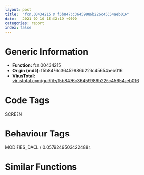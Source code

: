 ```yaml
---
layout: post
title:  "fcn.00434215 @ f5b8476c36459986b226c45654aeb016"
date:   2021-09-10 15:52:19 +0300
categories: report
index: false
---
```


# Generic Information
- **Function:** fcn.00434215
- **Origin (md5):** f5b8476c36459986b226c45654aeb016
- **VirusTotal:** [virustotal.com/gui/file/f5b8476c36459986b226c45654aeb016][virustotal_ref]

# Code Tags
<span class="tag" id="SCREEN">SCREEN</span>


# Behaviour Tags
<span class="bhv-tag" id="MODIFIES_DACL">MODIFIES_DACL / 0.05792495034224884</span>

# Similar Functions
<script type="text/javascript" src="https://www.gstatic.com/charts/loader.js"></script>
<script type="text/javascript">

    google.charts.load('current', {'packages':['corechart']});
    google.charts.setOnLoadCallback(drawChart);

    function drawChart() {
    var data = new google.visualization.DataTable();
        data.addColumn('number', 'X');
        data.addColumn('number', 'Y');
        data.addColumn({type: 'string', role: 'tooltip', 'p': {'html': true}});
        data.addColumn({'type': 'string', 'role': 'style'});
        
        data.addRows([
    [0, 0, '<b><a href="/report/fcn.00434215@f5b8476c36459986b226c45654aeb016">fcn.00434215</a><br>@f5b8476c36459986b226c45654aeb016</b><br>push 0x44<br>mov eax, 0x459094<br>call fcn.00454e47<br>mov eax, dword[esi+0x38]<br>test eax, eax<br>je 0x434531<br>mov eax, dword[esi+0x4c]<br>and dword[ebp-0x44], 0<br>mov dword[ebp-0x48], eax<br>xor eax, eax<br>lea edi, [ebp-0x33]<br>stosw word<br>stosb byte<br>mov byte[ebp-0x34], 0<br>mov dword[ebp-0x14], 0x61<br>mov dword[ebp-0x24], 0x43<br>mov dword[ebp-0x10], 0x16<br>mov dword[ebp-0x1c], 0x33<br>mov dword[ebp-0x2c], 0x2e<br>mov eax, dword[ebp-0x14]<br>mov eax, dword[ebp-0x14]<br>mov eax, dword[ebp-0x10]<br>mov ecx, dword[ebp-0x24]<br>cmp ecx, eax<br>jge 0x4342c2<br>mov eax, dword[ebp-0x10]<br>mov ecx, dword[ebp-0x14]<br>sub ecx, eax<br>mov eax, dword[ebp-0x10]<br>sub ecx, eax<br>mov eax, dword[ebp-0x2c]<br>sub ecx, eax<br>mov dword[ebp-0x2c], ecx<br>mov eax, dword[ebp-0x1c]<br>push 0x75<br>pop ecx<br>sub ecx, eax<br>mov eax, dword[ebp-0x24]<br>sub ecx, eax<br>mov eax, dword[ebp-0x24]<br>sub ecx, eax<br>add ecx, dword[ebp-0x2c]<br>push 0xffffffffffffffcd<br>add ecx, dword[ebp-0x1c]<br>add ecx, dword[ebp-0x14]<br>mov dword[ebp-0x14], ecx<br>mov eax, dword[ebp-0x1c]<br>pop ecx<br>sub ecx, eax<br>add ecx, dword[ebp-0x1c]<br>add ecx, dword[ebp-0x10]<br>add ecx, dword[ebp-0x10]<br>add ecx, dword[ebp-0x10]<br>add ecx, dword[ebp-0x24]<br>mov dword[ebp-0x2c], ecx<br>fld qword[0x478b38]<br>mov byte[ebp-0x32], 0xff<br>xor ebx, ebx<br>inc ebx<br>mov byte[ebp-0x31], bl<br>fst qword[ebp-0x28]<br>fld qword[0x478b30]<br>fst qword[ebp-0x40]<br>fxch st(1)<br>fstp qword[ebp-0x20]<br>fstp qword[ebp-0x30]<br>fld qword[ebp-0x40]<br>fadd qword[ebp-0x40]<br>fsub qword[0x478b40]<br>fld qword[ebp-0x30]<br>fmul qword[ebp-0x40]<br>fsubp st(1)<br>fsub qword[0x478a80]<br>fld qword[ebp-0x30]<br>fmul qword[ebp-0x30]<br>faddp st(1)<br>fsub qword[0x478ae0]<br>fld qword[ebp-0x28]<br>fmul qword[0x478ad8]<br>faddp st(1)<br>fld qword[ebp-0x20]<br>fdiv qword[0x478ad0]<br>faddp st(1)<br>fstp qword[ebp-0x28]<br>fld qword[ebp-0x40]<br>fld qword[ebp-0x40]<br>fmul qword[ebp-0x40]<br>fsubp st(1)<br>fadd qword[ebp-0x28]<br>mov edi, dword[esi+4]<br>push edi<br>mov dword[ebp-0x4c], edi<br>fstp qword[ebp-0x40]<br>call dword[sym.imp.USER32.dll_GetDC]<br>mov dword[ebp-0x50], eax<br>push eax<br>mov dword[ebp-4], ebx<br>call dword[sym.imp.GDI32.dll_CreateCompatibleDC]<br>fld qword[0x478b88]<br>mov dword[ebp-0x38], eax<br>fstp qword[ebp-0x30]<br>fld qword[0x478b80]<br>fstp qword[ebp-0x40]<br>fld qword[ebp-0x40]<br>fld qword[0x478b90]<br>fmul st(1), st(0)<br>fld qword[ebp-0x30]<br>faddp st(2)<br>fxch st(1)<br>fstp qword[ebp-0x40]<br>fld qword[ebp-0x40]<br>fsub qword[0x478b78]<br>fstp qword[ebp-0x30]<br>fld qword[ebp-0x40]<br>fsub qword[0x478b70]<br>fsub qword[ebp-0x30]<br>faddp st(1)<br>fsub qword[ebp-0x40]<br>fadd qword[0x478b68]<br>fadd qword[ebp-0x40]<br>fstp qword[ebp-0x40]<br>fld qword[ebp-0x30]<br>fdiv qword[0x478a90]<br>fstp qword[ebp-0x40]<br>fld qword[ebp-0x40]<br>fmul qword[ebp-0x30]<br>fadd qword[ebp-0x30]<br>fstp qword[ebp-0x30]<br>fld qword[ebp-0x40]<br>fdiv qword[0x478b60]<br>fadd qword[ebp-0x30]<br>fsub qword[ebp-0x30]<br>fsub qword[ebp-0x40]<br>fsub qword[0x478b58]<br>fadd qword[ebp-0x40]<br>fadd qword[0x478b50]<br>fsub qword[ebp-0x40]<br>push dword[esi+0x38]<br>push dword[ebp-0x38]<br>fadd qword[0x478b48]<br>fstp qword[ebp-0x40]<br>call dword[sym.imp.GDI32.dll_SelectObject]<br>fld qword[0x478b88]<br>lea eax, [ebp-0x34]<br>fstp qword[ebp-0x30]<br>push eax<br>fld qword[0x478b80]<br>lea eax, [ebp-0x48]<br>fstp qword[ebp-0x40]<br>push eax<br>fld qword[ebp-0x40]<br>lea eax, [esi+0x3c]<br>fld qword[0x478b90]<br>fmul st(1), st(0)<br>fld qword[ebp-0x30]<br>faddp st(2)<br>fxch st(1)<br>fstp qword[ebp-0x40]<br>fld qword[ebp-0x40]<br>fsub qword[0x478b78]<br>fstp qword[ebp-0x30]<br>fld qword[ebp-0x40]<br>fsub qword[0x478b70]<br>fsub qword[ebp-0x30]<br>faddp st(1)<br>fsub qword[ebp-0x40]<br>fadd qword[0x478b68]<br>fadd qword[ebp-0x40]<br>fstp qword[ebp-0x40]<br>fld qword[ebp-0x30]<br>fdiv qword[0x478a90]<br>fstp qword[ebp-0x40]<br>fld qword[ebp-0x40]<br>fmul qword[ebp-0x30]<br>fadd qword[ebp-0x30]<br>fstp qword[ebp-0x30]<br>fld qword[ebp-0x40]<br>fdiv qword[0x478b60]<br>fadd qword[ebp-0x30]<br>fsub qword[ebp-0x30]<br>fsub qword[ebp-0x40]<br>fsub qword[0x478b58]<br>fadd qword[ebp-0x40]<br>fadd qword[0x478b50]<br>fsub qword[ebp-0x40]<br>push dword[ebp-0x38]<br>push eax<br>fadd qword[0x478b48]<br>push dword[esi+4]<br>fstp qword[ebp-0x40]<br>call fcn.0044181f<br>mov dword[ebp-0x2c], ebx<br>mov dword[ebp-0x3c], 6<br>mov dword[ebp-0x10], 0x47<br>mov dword[ebp-0x1c], 0<br>mov dword[ebp-0x14], ebx<br>mov dword[ebp-0x24], 0x52<br>mov eax, dword[ebp-0x1c]<br>mov ecx, dword[ebp-0x3c]<br>cmp ecx, eax<br>jne 0x434518<br>add dword[ebp-0x10], 3<br>mov eax, dword[ebp-0x14]<br>mov ecx, dword[ebp-0x1c]<br>imul eax, ecx<br>mov ecx, dword[ebp-0x24]<br>imul ecx, ecx, 0xffffffa2<br>sub ecx, eax<br>mov eax, dword[ebp-0x24]<br>lea eax, [ecx+eax-0x17]<br>add eax, dword[ebp-0x1c]<br>push 0x25<br>add eax, dword[ebp-0x3c]<br>pop ecx<br>add eax, dword[ebp-0x2c]<br>add eax, dword[ebp-0x2c]<br>mov dword[ebp-0x2c], eax<br>mov eax, dword[ebp-0x14]<br>sub ecx, eax<br>mov eax, dword[ebp-0x2c]<br>sub ecx, eax<br>add ecx, dword[ebp-0x24]<br>mov dword[ebp-0x24], ecx<br>mov eax, dword[ebp-0x14]<br>mov ecx, dword[ebp-0x1c]<br>imul eax, ecx<br>mov dword[ebp-0x10], eax<br>cmp dword[ebp-0x38], 0<br>je 0x434527<br>push dword[ebp-0x38]<br>call dword[sym.imp.GDI32.dll_DeleteDC]<br>push dword[ebp-0x50]<br>push edi<br>call dword[sym.imp.USER32.dll_ReleaseDC]<br>call fcn.00454f1f<br>ret <br><eoc> ', 'point { fill-color: #e0440e; }'],

        ]);

    var options = {
        title: 'Similarity Plot',
        legend: 'none',
        colors: ['#dedbd9', '#e6693e', '#ec8f6e', '#f3b49f', '#f6c7b6'],
        tooltip: {isHtml: true, trigger: 'both'},
        explorer: {
        actions: ["dragToZoom", "rightClickToReset"],
        },
        chartArea: {
        width: '80%',
        height: '80%'
        },
        width: '100%',
        height: '100%'
    };

    var chart = new google.visualization.ScatterChart(document.getElementById('chart_div'));

    chart.draw(data, options);
    }
    
</script>


<div id="chart_div" style="width: 100%px; height: 100%;"></div>

# Disassembled Code
{% highlight nasm %}

push 0x44
mov eax, 0x459094
call fcn.00454e47
mov eax, dword[esi+0x38]
test eax, eax
je 0x434531
mov eax, dword[esi+0x4c]
and dword[ebp-0x44], 0
mov dword[ebp-0x48], eax
xor eax, eax
lea edi, [ebp-0x33]
stosw word
stosb byte
mov byte[ebp-0x34], 0
mov dword[ebp-0x14], 0x61
mov dword[ebp-0x24], 0x43
mov dword[ebp-0x10], 0x16
mov dword[ebp-0x1c], 0x33
mov dword[ebp-0x2c], 0x2e
mov eax, dword[ebp-0x14]
mov eax, dword[ebp-0x14]
mov eax, dword[ebp-0x10]
mov ecx, dword[ebp-0x24]
cmp ecx, eax
jge 0x4342c2
mov eax, dword[ebp-0x10]
mov ecx, dword[ebp-0x14]
sub ecx, eax
mov eax, dword[ebp-0x10]
sub ecx, eax
mov eax, dword[ebp-0x2c]
sub ecx, eax
mov dword[ebp-0x2c], ecx
mov eax, dword[ebp-0x1c]
push 0x75
pop ecx
sub ecx, eax
mov eax, dword[ebp-0x24]
sub ecx, eax
mov eax, dword[ebp-0x24]
sub ecx, eax
add ecx, dword[ebp-0x2c]
push 0xffffffffffffffcd
add ecx, dword[ebp-0x1c]
add ecx, dword[ebp-0x14]
mov dword[ebp-0x14], ecx
mov eax, dword[ebp-0x1c]
pop ecx
sub ecx, eax
add ecx, dword[ebp-0x1c]
add ecx, dword[ebp-0x10]
add ecx, dword[ebp-0x10]
add ecx, dword[ebp-0x10]
add ecx, dword[ebp-0x24]
mov dword[ebp-0x2c], ecx
fld qword[0x478b38]
mov byte[ebp-0x32], 0xff
xor ebx, ebx
inc ebx
mov byte[ebp-0x31], bl
fst qword[ebp-0x28]
fld qword[0x478b30]
fst qword[ebp-0x40]
fxch st(1)
fstp qword[ebp-0x20]
fstp qword[ebp-0x30]
fld qword[ebp-0x40]
fadd qword[ebp-0x40]
fsub qword[0x478b40]
fld qword[ebp-0x30]
fmul qword[ebp-0x40]
fsubp st(1)
fsub qword[0x478a80]
fld qword[ebp-0x30]
fmul qword[ebp-0x30]
faddp st(1)
fsub qword[0x478ae0]
fld qword[ebp-0x28]
fmul qword[0x478ad8]
faddp st(1)
fld qword[ebp-0x20]
fdiv qword[0x478ad0]
faddp st(1)
fstp qword[ebp-0x28]
fld qword[ebp-0x40]
fld qword[ebp-0x40]
fmul qword[ebp-0x40]
fsubp st(1)
fadd qword[ebp-0x28]
mov edi, dword[esi+4]
push edi
mov dword[ebp-0x4c], edi
fstp qword[ebp-0x40]
call dword[sym.imp.USER32.dll_GetDC]
mov dword[ebp-0x50], eax
push eax
mov dword[ebp-4], ebx
call dword[sym.imp.GDI32.dll_CreateCompatibleDC]
fld qword[0x478b88]
mov dword[ebp-0x38], eax
fstp qword[ebp-0x30]
fld qword[0x478b80]
fstp qword[ebp-0x40]
fld qword[ebp-0x40]
fld qword[0x478b90]
fmul st(1), st(0)
fld qword[ebp-0x30]
faddp st(2)
fxch st(1)
fstp qword[ebp-0x40]
fld qword[ebp-0x40]
fsub qword[0x478b78]
fstp qword[ebp-0x30]
fld qword[ebp-0x40]
fsub qword[0x478b70]
fsub qword[ebp-0x30]
faddp st(1)
fsub qword[ebp-0x40]
fadd qword[0x478b68]
fadd qword[ebp-0x40]
fstp qword[ebp-0x40]
fld qword[ebp-0x30]
fdiv qword[0x478a90]
fstp qword[ebp-0x40]
fld qword[ebp-0x40]
fmul qword[ebp-0x30]
fadd qword[ebp-0x30]
fstp qword[ebp-0x30]
fld qword[ebp-0x40]
fdiv qword[0x478b60]
fadd qword[ebp-0x30]
fsub qword[ebp-0x30]
fsub qword[ebp-0x40]
fsub qword[0x478b58]
fadd qword[ebp-0x40]
fadd qword[0x478b50]
fsub qword[ebp-0x40]
push dword[esi+0x38]
push dword[ebp-0x38]
fadd qword[0x478b48]
fstp qword[ebp-0x40]
call dword[sym.imp.GDI32.dll_SelectObject]
fld qword[0x478b88]
lea eax, [ebp-0x34]
fstp qword[ebp-0x30]
push eax
fld qword[0x478b80]
lea eax, [ebp-0x48]
fstp qword[ebp-0x40]
push eax
fld qword[ebp-0x40]
lea eax, [esi+0x3c]
fld qword[0x478b90]
fmul st(1), st(0)
fld qword[ebp-0x30]
faddp st(2)
fxch st(1)
fstp qword[ebp-0x40]
fld qword[ebp-0x40]
fsub qword[0x478b78]
fstp qword[ebp-0x30]
fld qword[ebp-0x40]
fsub qword[0x478b70]
fsub qword[ebp-0x30]
faddp st(1)
fsub qword[ebp-0x40]
fadd qword[0x478b68]
fadd qword[ebp-0x40]
fstp qword[ebp-0x40]
fld qword[ebp-0x30]
fdiv qword[0x478a90]
fstp qword[ebp-0x40]
fld qword[ebp-0x40]
fmul qword[ebp-0x30]
fadd qword[ebp-0x30]
fstp qword[ebp-0x30]
fld qword[ebp-0x40]
fdiv qword[0x478b60]
fadd qword[ebp-0x30]
fsub qword[ebp-0x30]
fsub qword[ebp-0x40]
fsub qword[0x478b58]
fadd qword[ebp-0x40]
fadd qword[0x478b50]
fsub qword[ebp-0x40]
push dword[ebp-0x38]
push eax
fadd qword[0x478b48]
push dword[esi+4]
fstp qword[ebp-0x40]
call fcn.0044181f
mov dword[ebp-0x2c], ebx
mov dword[ebp-0x3c], 6
mov dword[ebp-0x10], 0x47
mov dword[ebp-0x1c], 0
mov dword[ebp-0x14], ebx
mov dword[ebp-0x24], 0x52
mov eax, dword[ebp-0x1c]
mov ecx, dword[ebp-0x3c]
cmp ecx, eax
jne 0x434518
add dword[ebp-0x10], 3
mov eax, dword[ebp-0x14]
mov ecx, dword[ebp-0x1c]
imul eax, ecx
mov ecx, dword[ebp-0x24]
imul ecx, ecx, 0xffffffa2
sub ecx, eax
mov eax, dword[ebp-0x24]
lea eax, [ecx+eax-0x17]
add eax, dword[ebp-0x1c]
push 0x25
add eax, dword[ebp-0x3c]
pop ecx
add eax, dword[ebp-0x2c]
add eax, dword[ebp-0x2c]
mov dword[ebp-0x2c], eax
mov eax, dword[ebp-0x14]
sub ecx, eax
mov eax, dword[ebp-0x2c]
sub ecx, eax
add ecx, dword[ebp-0x24]
mov dword[ebp-0x24], ecx
mov eax, dword[ebp-0x14]
mov ecx, dword[ebp-0x1c]
imul eax, ecx
mov dword[ebp-0x10], eax
cmp dword[ebp-0x38], 0
je 0x434527
push dword[ebp-0x38]
call dword[sym.imp.GDI32.dll_DeleteDC]
push dword[ebp-0x50]
push edi
call dword[sym.imp.USER32.dll_ReleaseDC]
call fcn.00454f1f
ret

{% endhighlight %}

[virustotal_ref]: https://www.virustotal.com/gui/file/f5b8476c36459986b226c45654aeb016
